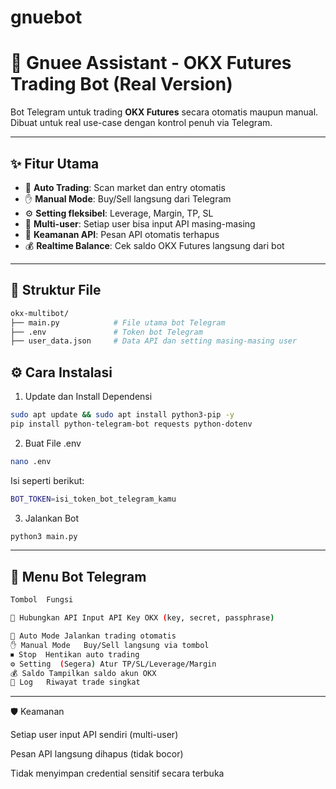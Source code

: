 # gnuebot

# 🚀 Gnuee Assistant - OKX Futures Trading Bot (Real Version)

Bot Telegram untuk trading **OKX Futures** secara otomatis maupun manual.  
Dibuat untuk real use-case dengan kontrol penuh via Telegram.

---

## ✨ Fitur Utama

- 🤖 **Auto Trading**: Scan market dan entry otomatis
- ✋ **Manual Mode**: Buy/Sell langsung dari Telegram
- ⚙️ **Setting fleksibel**: Leverage, Margin, TP, SL
- 🔐 **Multi-user**: Setiap user bisa input API masing-masing
- 🧼 **Keamanan API**: Pesan API otomatis terhapus
- 💰 **Realtime Balance**: Cek saldo OKX Futures langsung dari bot

---

## 📁 Struktur File

```bash
okx-multibot/
├── main.py            # File utama bot Telegram
├── .env               # Token bot Telegram
├── user_data.json     # Data API dan setting masing-masing user
```
## ⚙️ Cara Instalasi

1. Update dan Install Dependensi
```bash
sudo apt update && sudo apt install python3-pip -y
pip install python-telegram-bot requests python-dotenv
```
2. Buat File .env
```bash
nano .env
```
Isi seperti berikut:
```bash
BOT_TOKEN=isi_token_bot_telegram_kamu
```
3. Jalankan Bot
```bash
python3 main.py
```

---

## 🤖 Menu Bot Telegram
```bash
Tombol	Fungsi

🔗 Hubungkan API	Input API Key OKX (key, secret, passphrase)

🤖 Auto Mode	Jalankan trading otomatis
✋ Manual Mode	Buy/Sell langsung via tombol
⏹ Stop	Hentikan auto trading
⚙️ Setting	(Segera) Atur TP/SL/Leverage/Margin
💰 Saldo	Tampilkan saldo akun OKX
📜 Log	Riwayat trade singkat
```


---

🛡 Keamanan

Setiap user input API sendiri (multi-user)

Pesan API langsung dihapus (tidak bocor)

Tidak menyimpan credential sensitif secara terbuka

